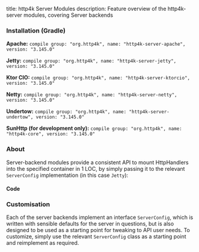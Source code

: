 title: http4k Server Modules
description: Feature overview of the http4k-server modules, covering Server backends

### Installation (Gradle)
**Apache:** ```compile group: "org.http4k", name: "http4k-server-apache", version: "3.145.0"```

**Jetty:** ```compile group: "org.http4k", name: "http4k-server-jetty", version: "3.145.0"```

**Ktor CIO:** ```compile group: "org.http4k", name: "http4k-server-ktorcio", version: "3.145.0"```

**Netty:** ```compile group: "org.http4k", name: "http4k-server-netty", version: "3.145.0"```

**Undertow:** ```compile group: "org.http4k", name: "http4k-server-undertow", version: "3.145.0"```

**SunHttp (for development only):** ```compile group: "org.http4k", name: "http4k-core", version: "3.145.0"```

### About
Server-backend modules provide a consistent API to mount HttpHandlers into the specified container in 1 LOC, by 
simply passing it to the relevant `ServerConfig` implementation (in this case `Jetty`):

#### Code [<img class="octocat"/>](https://github.com/http4k/http4k/blob/master/src/docs/guide/modules/servers/example_http.kt)
<script src="https://gist-it.appspot.com/https://github.com/http4k/http4k/blob/master/src/docs/guide/modules/servers/example_http.kt"></script>

### Customisation
Each of the server backends implement an interface `ServerConfig`, which is written with sensible defaults for the server in questions, 
but is also designed to be used as a starting point for tweaking to API user needs. To customize, simply use the relevant `ServerConfig` 
class as a starting point and reimplement as required.
